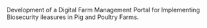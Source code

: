 Development of a Digital Farm Management Portal for lmplementing Biosecurity ileasures in Pig and Poultry Farms.

